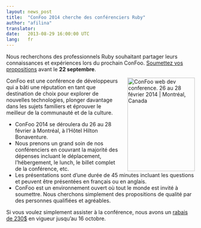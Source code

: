 ```yaml
---
layout: news_post
title:  "ConFoo 2014 cherche des conférenciers Ruby"
author: "afilina"
translator:
date:   2013-08-29 16:00:00 UTC
lang:   fr
---
```


Nous recherchons des professionnels Ruby souhaitant partager leurs connaissances et expériences lors du prochain ConFoo. [Soumettez vos propositions][1] avant le **22 septembre**.

<img src="http://confoo.ca/images/propaganda/2014/fr/t-ruby.gif" alt="ConFoo web dev conference. 26 au 28 février 2014 | Montréal, Canada" style="border:0; float:right; margin-left:20px;" width="180" height="250">

ConFoo est une conférence de développeurs qui a bâti une réputation en tant que destination de choix pour explorer de nouvelles technologies, plonger davantage dans les sujets familiers et éprouver le meilleur de la communauté et de la culture.

 * ConFoo 2014 se déroulera du 26 au 28 février à Montréal, à l’Hôtel Hilton Bonaventure.
 * Nous prenons un grand soin de nos conférenciers en couvrant la majorité des dépenses incluant le déplacement, l’hébergement, le lunch, le billet complet de la conférence, etc.
 * Les présentations sont d’une durée de 45 minutes incluant les questions et peuvent être présentées en français ou en anglais.
 * ConFoo est un environnement ouvert où tout le monde est invité à soumettre. Nous cherchons simplement des propositions de qualité par des personnes qualifiées et agréables.

Si vous voulez simplement assister à la conférence, nous avons un [rabais de 230$][2] en vigueur jusqu’au 16 octobre.



[1]: http://confoo.ca/fr/call-for-papers
[2]: http://confoo.ca/fr/register
